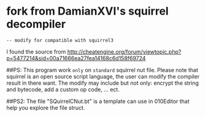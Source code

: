 # fork from DamianXVI's squirrel decompiler
    -- modify for compatible with squirrel3
	
I found the source from http://cheatengine.org/forum/viewtopic.php?p=5477214&sid=00a71666ea27fea14168c6d158f69724

##PS:
This program work `only` on `standard` squirrel nut file.
Please note that squirrel is an open source script language, the user can modify the compiler result in there want.
The modify may include but not only: encrypt the string and bytecode, add a custom op code, ... ect.

##PS2:
The file "SQuirrelCNut.bt" is a template can use in 010Editor that help you explore the file struct.